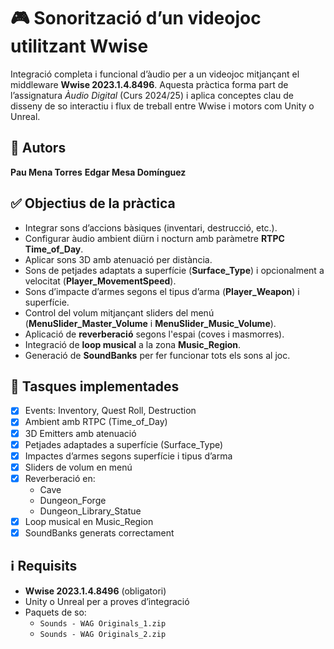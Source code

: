 # 🎮 Sonorització d’un videojoc utilitzant Wwise

Integració completa i funcional d’àudio per a un videojoc mitjançant el middleware **Wwise 2023.1.4.8496**. Aquesta pràctica forma part de l’assignatura *Àudio Digital* (Curs 2024/25) i aplica conceptes clau de disseny de so interactiu i flux de treball entre Wwise i motors com Unity o Unreal.

## 👤 Autors

**Pau Mena Torres**
**Edgar Mesa Domínguez**

## ✅ Objectius de la pràctica

- Integrar sons d’accions bàsiques (inventari, destrucció, etc.).
- Configurar àudio ambient diürn i nocturn amb paràmetre **RTPC Time_of_Day**.
- Aplicar sons 3D amb atenuació per distància.
- Sons de petjades adaptats a superfície (**Surface_Type**) i opcionalment a velocitat (**Player_MovementSpeed**).
- Sons d’impacte d’armes segons el tipus d’arma (**Player_Weapon**) i superfície.
- Control del volum mitjançant sliders del menú (**MenuSlider_Master_Volume** i **MenuSlider_Music_Volume**).
- Aplicació de **reverberació** segons l'espai (coves i masmorres).
- Integració de **loop musical** a la zona **Music_Region**.
- Generació de **SoundBanks** per fer funcionar tots els sons al joc.

## 🔧 Tasques implementades

- [x] Events: Inventory, Quest Roll, Destruction
- [x] Ambient amb RTPC (Time_of_Day)
- [x] 3D Emitters amb atenuació
- [x] Petjades adaptades a superfície (Surface_Type)
- [x] Impactes d’armes segons superfície i tipus d’arma
- [x] Sliders de volum en menú
- [x] Reverberació en:
  - Cave
  - Dungeon_Forge
  - Dungeon_Library_Statue
- [x] Loop musical en Music_Region
- [x] SoundBanks generats correctament

## ℹ Requisits

- **Wwise 2023.1.4.8496** (obligatori)
- Unity o Unreal per a proves d’integració
- Paquets de so:
  - `Sounds - WAG Originals_1.zip`
  - `Sounds - WAG Originals_2.zip`
